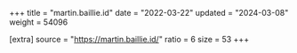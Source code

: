 +++
title = "martin.baillie.id"
date = "2022-03-22"
updated = "2024-03-08"
weight = 54096

[extra]
source = "https://martin.baillie.id/"
ratio = 6
size = 53
+++
